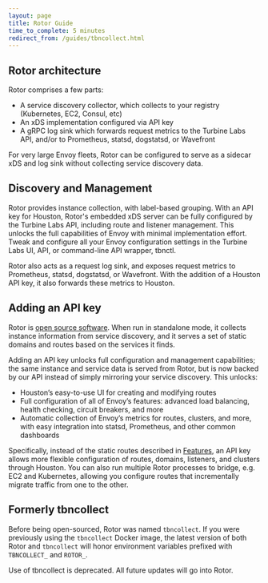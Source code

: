 ```yaml
---
layout: page
title: Rotor Guide
time_to_complete: 5 minutes
redirect_from: /guides/tbncollect.html
---
```


[//]: # ( Copyright 2018 Turbine Labs, Inc.                                   )
[//]: # ( you may not use this file except in compliance with the License.    )
[//]: # ( You may obtain a copy of the License at                             )
[//]: # (                                                                     )
[//]: # (     http://www.apache.org/licenses/LICENSE-2.0                      )
[//]: # (                                                                     )
[//]: # ( Unless required by applicable law or agreed to in writing, software )
[//]: # ( distributed under the License is distributed on an "AS IS" BASIS,   )
[//]: # ( WITHOUT WARRANTIES OR CONDITIONS OF ANY KIND, either express or     )
[//]: # ( implied. See the License for the specific language governing        )
[//]: # ( permissions and limitations under the License.                      )

[//]: # (Rotor)

## Rotor architecture

Rotor comprises a few parts:

 - A service discovery collector, which collects to your registry (Kubernetes,
EC2, Consul, etc)
 - An xDS implementation configured via API key
 - A gRPC log sink which forwards request metrics to the Turbine Labs API,
and/or to Prometheus, statsd, dogstatsd, or Wavefront

For very large Envoy fleets, Rotor can be configured to serve as a sidecar xDS
and log sink without collecting service discovery data.

## Discovery and Management

Rotor provides instance collection, with label-based grouping. With an API key
for Houston, Rotor's embedded xDS server can be fully configured by the Turbine
Labs API, including route and listener management. This unlocks the full
capabilities of Envoy with minimal implementation effort. Tweak and configure
all your Envoy configuration settings in the Turbine Labs UI, API, or
command-line API wrapper, tbnctl.

Rotor also acts as a request log sink, and exposes request metrics to
Prometheus, statsd, dogstatsd, or Wavefront. With the addition of a Houston API
key, it also forwards these metrics to Houston.

## Adding an API key

Rotor is [open source software](https://github.com/turbinelabs/rotor). When run
in standalone mode, it collects instance information from service discovery, and
it serves a set of static domains and routes based on the services it finds.

Adding an API key unlocks full configuration and management capabilities; the
same instance and service data is served from Rotor, but is now backed by our
API instead of simply mirroring your service discovery. This unlocks:

 - Houston’s easy-to-use UI for creating and modifying routes
 - Full configuration of all of Envoy’s features: advanced load balancing,
   health checking, circuit breakers, and more
 - Automatic collection of Envoy’s metrics for routes, clusters, and more, with
   easy integration into statsd, Prometheus, and other common dashboards

Specifically, instead of the static routes described in
[Features](https://github.com/turbinelabs/rotor/#features), an API key allows
more flexible configuration of routes, domains, listeners, and clusters through
Houston. You can also run multiple Rotor processes to bridge, e.g. EC2 and
Kubernetes, allowing you configure routes that incrementally migrate traffic
from one to the other.

## Formerly tbncollect

Before being open-sourced, Rotor was named `tbncollect`. If you were previously
using the `tbncollect` Docker image, the latest version of both Rotor and
`tbncollect` will honor environment variables prefixed with `TBNCOLLECT_` and
`ROTOR_`.

Use of tbncollect is deprecated. All future updates will go into Rotor.
